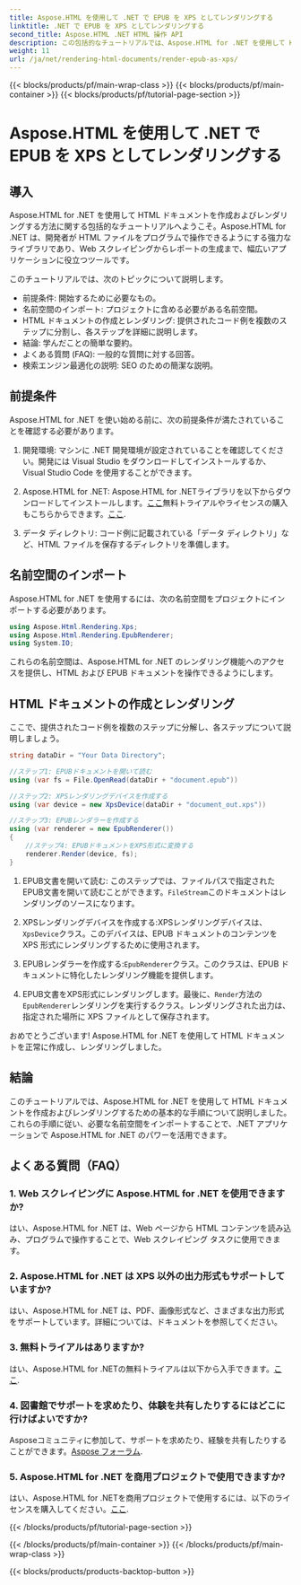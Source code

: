 ```yaml
---
title: Aspose.HTML を使用して .NET で EPUB を XPS としてレンダリングする
linktitle: .NET で EPUB を XPS としてレンダリングする
second_title: Aspose.HTML .NET HTML 操作 API
description: この包括的なチュートリアルでは、Aspose.HTML for .NET を使用して HTML ドキュメントを作成し、レンダリングする方法を学びます。HTML 操作、Web スクレイピングなどの世界に飛び込んでみましょう。
weight: 11
url: /ja/net/rendering-html-documents/render-epub-as-xps/
---
```


{{< blocks/products/pf/main-wrap-class >}}
{{< blocks/products/pf/main-container >}}
{{< blocks/products/pf/tutorial-page-section >}}

# Aspose.HTML を使用して .NET で EPUB を XPS としてレンダリングする


## 導入

Aspose.HTML for .NET を使用して HTML ドキュメントを作成およびレンダリングする方法に関する包括的なチュートリアルへようこそ。Aspose.HTML for .NET は、開発者が HTML ファイルをプログラムで操作できるようにする強力なライブラリであり、Web スクレイピングからレポートの生成まで、幅広いアプリケーションに役立つツールです。

このチュートリアルでは、次のトピックについて説明します。
- 前提条件: 開始するために必要なもの。
- 名前空間のインポート: プロジェクトに含める必要がある名前空間。
- HTML ドキュメントの作成とレンダリング: 提供されたコード例を複数のステップに分割し、各ステップを詳細に説明します。
- 結論: 学んだことの簡単な要約。
- よくある質問 (FAQ): 一般的な質問に対する回答。
- 検索エンジン最適化の説明: SEO のための簡潔な説明。

## 前提条件

Aspose.HTML for .NET を使い始める前に、次の前提条件が満たされていることを確認する必要があります。

1. 開発環境: マシンに .NET 開発環境が設定されていることを確認してください。開発には Visual Studio をダウンロードしてインストールするか、Visual Studio Code を使用することができます。

2.  Aspose.HTML for .NET: Aspose.HTML for .NETライブラリを以下からダウンロードしてインストールします。[ここ](https://releases.aspose.com/html/net/)無料トライアルやライセンスの購入もこちらからできます。[ここ](https://purchase.aspose.com/buy).

3. データ ディレクトリ: コード例に記載されている「データ ディレクトリ」など、HTML ファイルを保存するディレクトリを準備します。

## 名前空間のインポート

Aspose.HTML for .NET を使用するには、次の名前空間をプロジェクトにインポートする必要があります。

```csharp
using Aspose.Html.Rendering.Xps;
using Aspose.Html.Rendering.EpubRenderer;
using System.IO;
```

これらの名前空間は、Aspose.HTML for .NET のレンダリング機能へのアクセスを提供し、HTML および EPUB ドキュメントを操作できるようにします。

## HTML ドキュメントの作成とレンダリング

ここで、提供されたコード例を複数のステップに分解し、各ステップについて説明しましょう。

```csharp
string dataDir = "Your Data Directory";

//ステップ1: EPUBドキュメントを開いて読む
using (var fs = File.OpenRead(dataDir + "document.epub"))

//ステップ2: XPSレンダリングデバイスを作成する
using (var device = new XpsDevice(dataDir + "document_out.xps"))

//ステップ3: EPUBレンダラーを作成する
using (var renderer = new EpubRenderer())
{
    //ステップ4: EPUBドキュメントをXPS形式に変換する
    renderer.Render(device, fs);
}
```

1. EPUB文書を開いて読む: このステップでは、ファイルパスで指定されたEPUB文書を開いて読むことができます。`FileStream`このドキュメントはレンダリングのソースになります。

2.  XPSレンダリングデバイスを作成する:XPSレンダリングデバイスは、`XpsDevice`クラス。このデバイスは、EPUB ドキュメントのコンテンツを XPS 形式にレンダリングするために使用されます。

3.  EPUBレンダラーを作成する:`EpubRenderer`クラス。このクラスは、EPUB ドキュメントに特化したレンダリング機能を提供します。

4.  EPUB文書をXPS形式にレンダリングします。最後に、`Render`方法の`EpubRenderer`レンダリングを実行するクラス。レンダリングされた出力は、指定された場所に XPS ファイルとして保存されます。

おめでとうございます! Aspose.HTML for .NET を使用して HTML ドキュメントを正常に作成し、レンダリングしました。

## 結論

このチュートリアルでは、Aspose.HTML for .NET を使用して HTML ドキュメントを作成およびレンダリングするための基本的な手順について説明しました。これらの手順に従い、必要な名前空間をインポートすることで、.NET アプリケーションで Aspose.HTML for .NET のパワーを活用できます。

## よくある質問（FAQ）

### 1. Web スクレイピングに Aspose.HTML for .NET を使用できますか?

はい、Aspose.HTML for .NET は、Web ページから HTML コンテンツを読み込み、プログラムで操作することで、Web スクレイピング タスクに使用できます。

### 2. Aspose.HTML for .NET は XPS 以外の出力形式もサポートしていますか?

はい、Aspose.HTML for .NET は、PDF、画像形式など、さまざまな出力形式をサポートしています。詳細については、ドキュメントを参照してください。

### 3. 無料トライアルはありますか?

はい、Aspose.HTML for .NETの無料トライアルは以下から入手できます。[ここ](https://releases.aspose.com/).

### 4. 図書館でサポートを求めたり、体験を共有したりするにはどこに行けばよいですか?

Asposeコミュニティに参加して、サポートを求めたり、経験を共有したりすることができます。[Aspose フォーラム](https://forum.aspose.com/).

### 5. Aspose.HTML for .NET を商用プロジェクトで使用できますか?

はい、Aspose.HTML for .NETを商用プロジェクトで使用するには、以下のライセンスを購入してください。[ここ](https://purchase.aspose.com/buy).


{{< /blocks/products/pf/tutorial-page-section >}}

{{< /blocks/products/pf/main-container >}}
{{< /blocks/products/pf/main-wrap-class >}}

{{< blocks/products/products-backtop-button >}}
